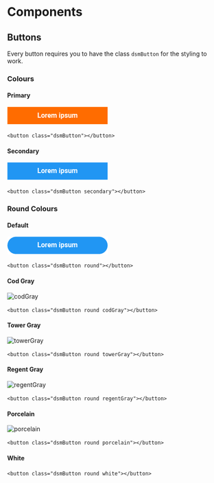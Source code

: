 # Components

## Buttons
Every button requires you to have the class `dsmButton` for the styling to work.


### Colours

#### Primary
![Primary](/documentation/images/primary.png)

`<button class="dsmButton"></button>`

#### Secondary
![Secondary](/documentation/images/secondary.png)

`<button class="dsmButton secondary"></button>`

### Round Colours

#### Default
![towerGray](/documentation/images/defaultRound.png)

```<button class="dsmButton round"></button>```

#### Cod Gray
![codGray](/documentation/images/codGray.png)

`<button class="dsmButton round codGray"></button>`

#### Tower Gray
![towerGray](/documentation/images/towerGray.png)

`<button class="dsmButton round towerGray"></button>`

#### Regent Gray
![regentGray](/documentation/images/regentGray.png)

`<button class="dsmButton round regentGray"></button>`

#### Porcelain
![porcelain](/documentation/images/porcelain.png)

`<button class="dsmButton round porcelain"></button>`

#### White

`<button class="dsmButton round white"></button>`

